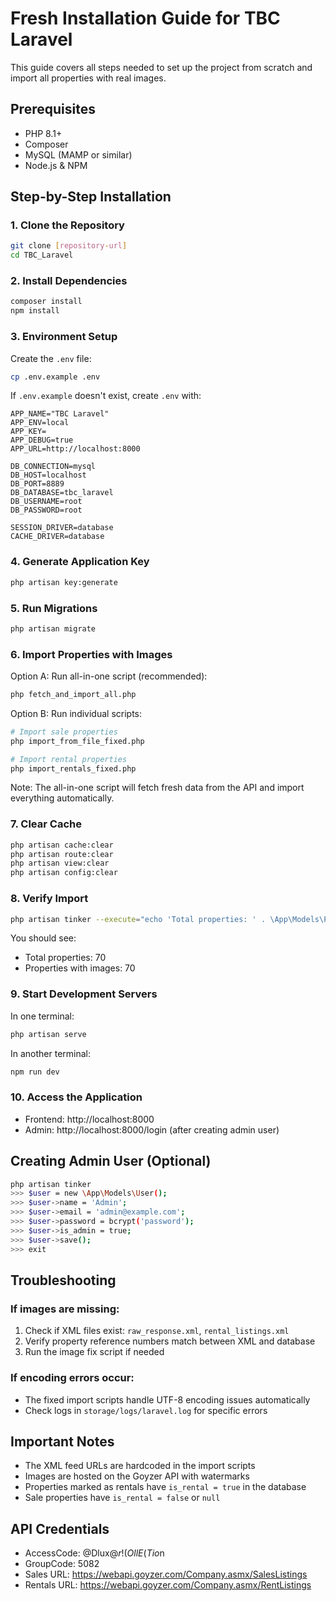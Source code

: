 # Fresh Installation Guide for TBC Laravel

This guide covers all steps needed to set up the project from scratch and import all properties with real images.

## Prerequisites
- PHP 8.1+
- Composer
- MySQL (MAMP or similar)
- Node.js & NPM

## Step-by-Step Installation

### 1. Clone the Repository
```bash
git clone [repository-url]
cd TBC_Laravel
```

### 2. Install Dependencies
```bash
composer install
npm install
```

### 3. Environment Setup
Create the `.env` file:
```bash
cp .env.example .env
```

If `.env.example` doesn't exist, create `.env` with:
```
APP_NAME="TBC Laravel"
APP_ENV=local
APP_KEY=
APP_DEBUG=true
APP_URL=http://localhost:8000

DB_CONNECTION=mysql
DB_HOST=localhost
DB_PORT=8889
DB_DATABASE=tbc_laravel
DB_USERNAME=root
DB_PASSWORD=root

SESSION_DRIVER=database
CACHE_DRIVER=database
```

### 4. Generate Application Key
```bash
php artisan key:generate
```

### 5. Run Migrations
```bash
php artisan migrate
```

### 6. Import Properties with Images

Option A: Run all-in-one script (recommended):
```bash
php fetch_and_import_all.php
```

Option B: Run individual scripts:
```bash
# Import sale properties
php import_from_file_fixed.php

# Import rental properties  
php import_rentals_fixed.php
```

Note: The all-in-one script will fetch fresh data from the API and import everything automatically.

### 7. Clear Cache
```bash
php artisan cache:clear
php artisan route:clear
php artisan view:clear
php artisan config:clear
```

### 8. Verify Import
```bash
php artisan tinker --execute="echo 'Total properties: ' . \App\Models\Property::count() . \"\\n\" . 'Properties with images: ' . \App\Models\Property::whereNotNull('images')->count();"
```

You should see:
- Total properties: 70
- Properties with images: 70

### 9. Start Development Servers
In one terminal:
```bash
php artisan serve
```

In another terminal:
```bash
npm run dev
```

### 10. Access the Application
- Frontend: http://localhost:8000
- Admin: http://localhost:8000/login (after creating admin user)

## Creating Admin User (Optional)
```bash
php artisan tinker
>>> $user = new \App\Models\User();
>>> $user->name = 'Admin';
>>> $user->email = 'admin@example.com';
>>> $user->password = bcrypt('password');
>>> $user->is_admin = true;
>>> $user->save();
>>> exit
```

## Troubleshooting

### If images are missing:
1. Check if XML files exist: `raw_response.xml`, `rental_listings.xml`
2. Verify property reference numbers match between XML and database
3. Run the image fix script if needed

### If encoding errors occur:
- The fixed import scripts handle UTF-8 encoding issues automatically
- Check logs in `storage/logs/laravel.log` for specific errors

## Important Notes
- The XML feed URLs are hardcoded in the import scripts
- Images are hosted on the Goyzer API with watermarks
- Properties marked as rentals have `is_rental = true` in the database
- Sale properties have `is_rental = false` or `null`

## API Credentials
- AccessCode: @Dlux$@r!(OllE(Tio$n
- GroupCode: 5082
- Sales URL: https://webapi.goyzer.com/Company.asmx/SalesListings
- Rentals URL: https://webapi.goyzer.com/Company.asmx/RentListings